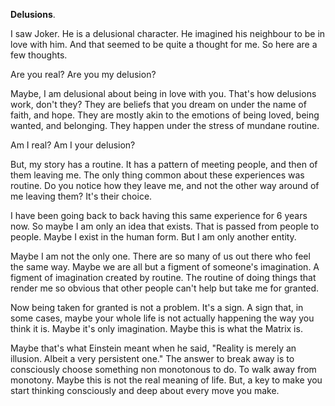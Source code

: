 **Delusions**.

I saw Joker. He is a delusional character. He imagined his neighbour to be in love with him. And that seemed to be quite a thought for me. So here are a few thoughts.

Are you real?
Are you my delusion?

Maybe, I am delusional about being in love with you. That's how delusions work, don't they? They are beliefs that you dream on under the name of faith, and hope. They are mostly akin to the emotions of being loved, being wanted, and belonging. They happen under the stress of mundane routine.

Am I real?
Am I your delusion?

But, my story has a routine. It has a pattern of meeting people, and then of them leaving me. The only thing common about these experiences was routine. Do you notice how they leave me, and not the other way around of me leaving them? It's their choice.

I have been going back to back having this same experience for 6 years now. So maybe I am only an idea that exists. That is passed from people to people. Maybe I exist in the human form. But I am only another entity.

Maybe I am not the only one. There are so many of us out there who feel the same way. Maybe we are all but a figment of someone's imagination. A figment of imagination created by routine. The routine of doing things that render me so obvious that other people can't help but take me for granted.

Now being taken for granted is not a problem. It's a sign. A sign that, in some cases, maybe your whole life is not actually happening the way you think it is. Maybe it's only imagination. Maybe this is what the Matrix is.

Maybe that's what Einstein meant when he said, "Reality is merely an illusion. Albeit a very persistent one." The answer to break away is to consciously choose something non monotonous to do. To walk away from monotony. Maybe this is not the real meaning of life. But, a key to make you start thinking consciously and deep about every move you make.

